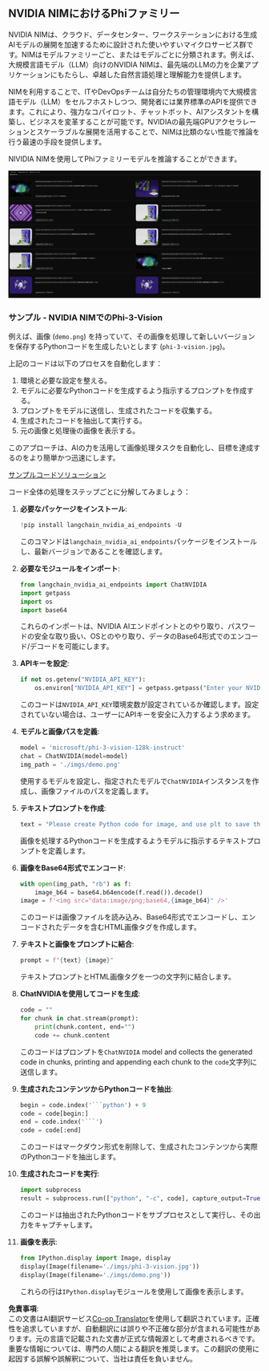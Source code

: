 <!--
CO_OP_TRANSLATOR_METADATA:
{
  "original_hash": "6b028cdc5b33b99efb0f061bcff71023",
  "translation_date": "2025-04-04T11:57:05+00:00",
  "source_file": "md\\01.Introduction\\02\\06.NVIDIA.md",
  "language_code": "ja"
}
-->
## NVIDIA NIMにおけるPhiファミリー

NVIDIA NIMは、クラウド、データセンター、ワークステーションにおける生成AIモデルの展開を加速するために設計された使いやすいマイクロサービス群です。NIMはモデルファミリーごと、またはモデルごとに分類されます。例えば、大規模言語モデル（LLM）向けのNVIDIA NIMは、最先端のLLMの力を企業アプリケーションにもたらし、卓越した自然言語処理と理解能力を提供します。

NIMを利用することで、ITやDevOpsチームは自分たちの管理環境内で大規模言語モデル（LLM）をセルフホストしつつ、開発者には業界標準のAPIを提供できます。これにより、強力なコパイロット、チャットボット、AIアシスタントを構築し、ビジネスを変革することが可能です。NVIDIAの最先端GPUアクセラレーションとスケーラブルな展開を活用することで、NIMは比類のない性能で推論を行う最速の手段を提供します。

NIVIDIA NIMを使用してPhiファミリーモデルを推論することができます。

![nim](../../../../../translated_images/Phi-NIM.45af94d89220fbbbc85f8da0379150a29cc88c3dd8ec417b1d3b7237bbe1c58a.ja.png)

### **サンプル - NVIDIA NIMでのPhi-3-Vision**

例えば、画像 (`demo.png`) を持っていて、その画像を処理して新しいバージョンを保存するPythonコードを生成したいとします (`phi-3-vision.jpg`)。

上記のコードは以下のプロセスを自動化します：

1. 環境と必要な設定を整える。
2. モデルに必要なPythonコードを生成するよう指示するプロンプトを作成する。
3. プロンプトをモデルに送信し、生成されたコードを収集する。
4. 生成されたコードを抽出して実行する。
5. 元の画像と処理後の画像を表示する。

このアプローチは、AIの力を活用して画像処理タスクを自動化し、目標を達成するのをより簡単かつ迅速にします。

[サンプルコードソリューション](../../../../../code/06.E2E/E2E_Nvidia_NIM_Phi3_Vision.ipynb)

コード全体の処理をステップごとに分解してみましょう：

1. **必要なパッケージをインストール**:
    ```python
    !pip install langchain_nvidia_ai_endpoints -U
    ```
    このコマンドは`langchain_nvidia_ai_endpoints`パッケージをインストールし、最新バージョンであることを確認します。

2. **必要なモジュールをインポート**:
    ```python
    from langchain_nvidia_ai_endpoints import ChatNVIDIA
    import getpass
    import os
    import base64
    ```
    これらのインポートは、NVIDIA AIエンドポイントとのやり取り、パスワードの安全な取り扱い、OSとのやり取り、データのBase64形式でのエンコード/デコードを可能にします。

3. **APIキーを設定**:
    ```python
    if not os.getenv("NVIDIA_API_KEY"):
        os.environ["NVIDIA_API_KEY"] = getpass.getpass("Enter your NVIDIA API key: ")
    ```
    このコードは`NVIDIA_API_KEY`環境変数が設定されているか確認します。設定されていない場合は、ユーザーにAPIキーを安全に入力するよう求めます。

4. **モデルと画像パスを定義**:
    ```python
    model = 'microsoft/phi-3-vision-128k-instruct'
    chat = ChatNVIDIA(model=model)
    img_path = './imgs/demo.png'
    ```
    使用するモデルを設定し、指定されたモデルで`ChatNVIDIA`インスタンスを作成し、画像ファイルのパスを定義します。

5. **テキストプロンプトを作成**:
    ```python
    text = "Please create Python code for image, and use plt to save the new picture under imgs/ and name it phi-3-vision.jpg."
    ```
    画像を処理するPythonコードを生成するようモデルに指示するテキストプロンプトを定義します。

6. **画像をBase64形式でエンコード**:
    ```python
    with open(img_path, "rb") as f:
        image_b64 = base64.b64encode(f.read()).decode()
    image = f'<img src="data:image/png;base64,{image_b64}" />'
    ```
    このコードは画像ファイルを読み込み、Base64形式でエンコードし、エンコードされたデータを含むHTML画像タグを作成します。

7. **テキストと画像をプロンプトに結合**:
    ```python
    prompt = f"{text} {image}"
    ```
    テキストプロンプトとHTML画像タグを一つの文字列に結合します。

8. **ChatNVIDIAを使用してコードを生成**:
    ```python
    code = ""
    for chunk in chat.stream(prompt):
        print(chunk.content, end="")
        code += chunk.content
    ```
    このコードはプロンプトを`ChatNVIDIA` model and collects the generated code in chunks, printing and appending each chunk to the `code`文字列に送信します。

9. **生成されたコンテンツからPythonコードを抽出**:
    ```python
    begin = code.index('```python') + 9
    code = code[begin:]
    end = code.index('```')
    code = code[:end]
    ```
    このコードはマークダウン形式を削除して、生成されたコンテンツから実際のPythonコードを抽出します。

10. **生成されたコードを実行**:
    ```python
    import subprocess
    result = subprocess.run(["python", "-c", code], capture_output=True)
    ```
    このコードは抽出されたPythonコードをサブプロセスとして実行し、その出力をキャプチャします。

11. **画像を表示**:
    ```python
    from IPython.display import Image, display
    display(Image(filename='./imgs/phi-3-vision.jpg'))
    display(Image(filename='./imgs/demo.png'))
    ```
    これらの行は`IPython.display`モジュールを使用して画像を表示します。

**免責事項**:  
この文書はAI翻訳サービス[Co-op Translator](https://github.com/Azure/co-op-translator)を使用して翻訳されています。正確性を追求していますが、自動翻訳には誤りや不正確な部分が含まれる可能性があります。元の言語で記載された文書が正式な情報源として考慮されるべきです。重要な情報については、専門の人間による翻訳を推奨します。この翻訳の使用に起因する誤解や誤解釈について、当社は責任を負いません。